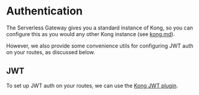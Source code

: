 # Authentication

The Serverless Gateway gives you a standard instance of Kong, so you can configure this as you would any other Kong instance (see [kong.md](kong.md)).

However, we also provide some convenience utils for configuring JWT auth on your routes, as discussed below.

## JWT

To set up JWT auth on your routes, we can use the [Kong JWT plugin](https://docs.konghq.com/hub/kong-inc/jwt/).


